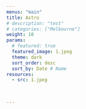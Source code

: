 ```yaml
---
menus: "main"
title: Astro
# description: "test"
# categories: ["Melbourne"]
weight: 10
params:
  # featured: true
  featured_image: 1.jpeg
  theme: dark
  sort_order: desc
  sort_by: Date # Name 
resources:
  - src: 1.jpeg
  

  
---
```

